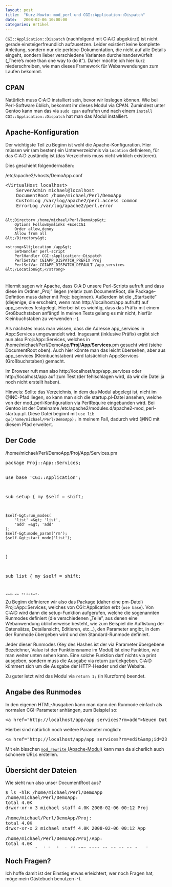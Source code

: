 ```yaml
---
layout: post
title:  "Kurz-Howto: mod_perl und CGI::Application::Dispatch"
date:   2008-02-06 10:00:00
categories: Artikel
---
```




<p>
<code>CGI::Application::Dispatch</code> (nachfolgend mit C:A:D abgekürzt) ist
nicht gerade einsteigerfreundlich aufzusetzen. Leider existiert keine komplette
Anleitung, sondern nur die perldoc-Dokumentation, die nicht auf alle Details
eingeht, sondern lieber verschiedene Varianten durcheinanderwürfelt
(„There’s more than one way to do it”). Daher möchte ich hier kurz
niederschreiben, wie man dieses Framework für Webanwendungen zum Laufen
bekommt.
</p>

<h2>CPAN</h2>
<p>
Natürlich muss C:A:D installiert sein, bevor wir loslegen können. Wie bei
Perl-Software üblich, bekommt ihr dieses Modul via CPAN. Zumindest unter Gentoo
kann man das via <code>sudo cpan</code> aufrufen und nach einem <code>install
CGI::Application::Dispatch</code> hat man das Modul installiert.
</p>

<h2>Apache-Konfiguration</h2>
<p>
Der wichtigste Teil zu Beginn ist wohl die Apache-Konfiguration. Hier müssen
wir (am besten) ein Unterverzeichnis via <code>Location</code> definieren, für
das C:A:D zuständig ist (das Verzeichnis muss nicht wirklich existieren).
</p>

<p>Dies geschieht folgendermaßen:</p>

<p class="filenameHeader">/etc/apache2/vhosts/DemoApp.conf</p>
<pre class="Delphi" style="height: 300px">
&lt;VirtualHost localhost&gt;
	ServerAdmin michael@localhost
	DocumentRoot /home/michael/Perl/DemoApp
	CustomLog /var/log/apache2/perl.access common
	ErrorLog /var/log/apache2/perl.error

	&lt;Directory /home/michael/Perl/DemoApp&gt;
		Options FollowSymlinks +ExecCGI
		Order allow,denoy
		Allow from all
	&lt;/Directory&gt;

	<strong>&lt;Location /app&gt;
		SetHandler perl-script
		PerlHandler CGI::Application::Dispatch
		PerlSetVar CGIAPP_DISPATCH_PREFIX Proj
		PerlSetVar CGIAPP_DISPATCH_DEFAULT /app_services
	&lt;/Location&gt;</strong>
&lt;/VirtualHost&gt;
</pre>

<p>
Hiermit sagen wir Apache, dass C:A:D unsere Perl-Scripts aufruft und dass diese
im Ordner „Proj” liegen (relativ zum DocumentRoot, die Package-Defintion muss
daher mit Proj:: beginnen). Außerdem ist die „Startseite” (diejenige, die
erscheint, wenn man http://localhost/app aufruft) auf app_services festgelegt.
Hierbei ist es wichtig, dass das Präfix mit einem Großbuchstaben anfängt! In
meinen Tests gelang es mir nicht, hierfür Kleinbuchstaben zu verwenden :-(.
</p>

<p>
Als nächstes muss man wissen, dass die Adresse app_services in App::Services
umgewandelt wird. Insgesamt (inklusive Präfix) ergibt sich nun also
Proj::App::Services, welches in
/home/michael/Perl/DemoApp/<strong>Proj</strong>/<strong>App</strong>/<strong>Services</strong>.pm
gesucht wird (siehe DocumentRoot oben). Auch hier könnte man das leicht
übersehen, aber aus app_services (Kleinbuchstaben) wird tatsächlich
App::Services (Großbuchstaben) gemacht.
</p>

<p>
Im Browser ruft man also http://localhost/app/app_services oder
http://localhost/app auf zum Test (der fehlschlagen wird, da wir die Datei ja
noch nicht erstellt haben).
</p>

<p>
Hinweis: Sollte das Verzeichnis, in dem das Modul abgelegt ist, nicht im
@INC-Pfad liegen, so kann man sich die startup.pl-Datei ansehen, welche von der
mod_perl-Konfiguration via PerlRequire eingebunden wird. Bei Gentoo ist der
Dateiname /etc/apache2/modules.d/apache2-mod_perl-startup.pl. Diese Datei
beginnt mit <code>use lib qw(/home/michael/Perl/DemoApp);</code> in meinem
Fall, dadurch wird @INC mit diesem Pfad erweitert.
</p>

<h2>Der Code</h2>

<p class="filenameHeader">/home/michael/Perl/DemoApp/Proj/App/Services.pm</p>
<pre class="Delphi" style="height: 420px">package Proj::App::Services;

use base 'CGI::Application';

sub setup {
	my $self = shift;

	$self-&gt;run_modes(
		'list' =&gt; 'list',
		'add' =&gt; 'add'
	);
	$self-&gt;mode_param('rm');
	$self-&gt;start_mode('list');
}

sub list {
	my $self = shift;

	return "Liste";
}

sub add {
	my $self = shift;

	return "Hinzufügen";
}

1;</pre>

<p>
Zu Beginn definieren wir also das Package (daher eine pm-Datei)
Proj::App::Services, welches von CGI::Application erbt (<code>use base</code>).
Von C:A:D wird dann die setup-Funktion aufgerufen, welche die sogenannten
Runmodes definiert (die verschiedenen „Teile”, aus denen eine Webanwendung
üblicherweise besteht, wie zum Beispiel die Auflistung der Datensätze,
Detailansicht, Editieren, etc…), den Parameter angibt, in dem der Runmode
übergeben wird und den Standard-Runmode definiert.
</p>

<p>
Jeder dieser Runmodes (Key des Hashes ist der via Parameter übergebene
Bezeichner, Value ist der Funktionsname im Modul) ist eine Funktion, wie man
weiter unten sehen kann. Eine solche Funktion darf nichts via print ausgeben,
sondern muss die Ausgabe via return zurückgeben. C:A:D kümmert sich um die
Ausgabe der HTTP-Header und der Website.
</p>

<p>
Zu guter letzt wird das Modul via <code>return 1;</code> (in Kurzform) beendet.
</p>

<h2>Angabe des Runmodes</h2>

<p>
In den eigenen HTML-Ausgaben kann man dann den Runmode einfach als normalen
CGI-Parameter anhängen, zum Beispiel so:
</p>
<pre>&lt;a href="http://localhost/app/app_services?rm=add"&gt;Neuen Datensatz hinzufügen&lt;/a&gt;</pre>
<p>Hierbei sind natürlich noch weitere Parameter möglich:</p>
<pre>&lt;a href="http://localhost/app/app_services?rm=edit&amp;amp;id=23"&gt;Datensatz 23 bearbeiten&lt;/a&gt;</pre>

<p>
Mit ein bisschen <a
href="http://httpd.apache.org/docs/2.0/mod/mod_rewrite.html" target="_blank"
title="httpd.apache.org: mod_rewrite"><code>mod_rewrite</code>
(Apache-Modul)</a> kann man da sicherlich auch schönere URLs erstellen.
</p>

<h2>&Uuml;bersicht der Dateien</h2>
<p>Wie sieht nun also unser DocumentRoot aus?</p>

<pre class="Delphi" style="height: 180px">$ ls -hlR /home/michael/Perl/DemoApp
/home/michael/Perl/DemoApp:
total 4.0K
drwxr-xr-x 3 michael staff 4.0K 2008-02-06 00:12 Proj

/home/michael/Perl/DemoApp/Proj:
total 4.0K
drwxr-xr-x 2 michael staff 4.0K 2008-02-06 00:12 App

/home/michael/Perl/DemoApp/Proj/App:
total 4.0K
-rw-r--r-- 1 michael staff 378 2008-02-06 00:29 Services.pm</pre>

<h2>Noch Fragen?</h2>

<p>
Ich hoffe damit ist der Einstieg etwas erleichtert, wer noch Fragen hat, möge
mein Gästebuch benutzen :-).
</p>
